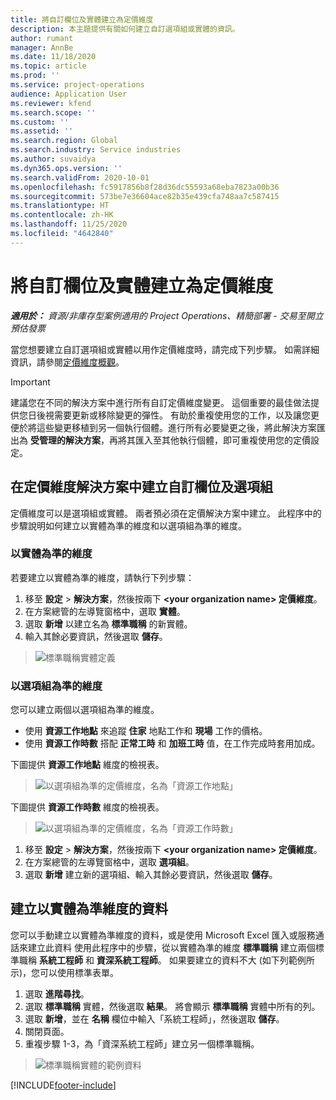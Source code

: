 ```yaml
---
title: 將自訂欄位及實體建立為定價維度
description: 本主題提供有關如何建立自訂選項組或實體的資訊。
author: rumant
manager: AnnBe
ms.date: 11/18/2020
ms.topic: article
ms.prod: ''
ms.service: project-operations
audience: Application User
ms.reviewer: kfend
ms.search.scope: ''
ms.custom: ''
ms.assetid: ''
ms.search.region: Global
ms.search.industry: Service industries
ms.author: suvaidya
ms.dyn365.ops.version: ''
ms.search.validFrom: 2020-10-01
ms.openlocfilehash: fc5917856b8f28d36dc55593a68eba7823a00b36
ms.sourcegitcommit: 573be7e36604ace82b35e439cfa748aa7c587415
ms.translationtype: HT
ms.contentlocale: zh-HK
ms.lasthandoff: 11/25/2020
ms.locfileid: "4642840"
---
```

# <a name="create-custom-fields-and-entities-as-pricing-dimensions"></a>將自訂欄位及實體建立為定價維度

_**適用於：** 資源/非庫存型案例適用的 Project Operations、精簡部署 - 交易至開立預估發票_

當您想要建立自訂選項組或實體以用作定價維度時，請完成下列步驟。 如需詳細資訊，請參閱[定價維度概觀](pricing-dimensions-overview.md)。  

> [!IMPORTANT]
> 建議您在不同的解決方案中進行所有自訂定價維度變更。 這個重要的最佳做法提供您日後視需要更新或移除變更的彈性。 有助於重複使用您的工作，以及讓您更便於將這些變更移植到另一個執行個體。進行所有必要變更之後，將此解決方案匯出為 **受管理的解決方案**，再將其匯入至其他執行個體，即可重複使用您的定價設定。

  
## <a name="create-custom-fields-and-option-sets-in-the-pricing-dimension-solution"></a>在定價維度解決方案中建立自訂欄位及選項組

定價維度可以是選項組或實體。 兩者預必須在定價解決方案中建立。 此程序中的步驟說明如何建立以實體為準的維度和以選項組為準的維度。

### <a name="entity-based-dimensions"></a>以實體為準的維度
若要建立以實體為準的維度，請執行下列步驟：

1. 移至 **設定** > **解決方案**，然後按兩下 **\<your organization name> 定價維度**。
2. 在方案總管的左導覽窗格中，選取 **實體**。
3. 選取 **新增** 以建立名為 **標準職稱** 的新實體。 
4. 輸入其餘必要資訊，然後選取 **儲存**。

> ![標準職稱實體定義](media/Standard-Title-entity-definition.png)

### <a name="option-set-based-dimensions"></a>以選項組為準的維度 
您可以建立兩個以選項組為準的維度。 

- 使用 **資源工作地點** 來追蹤 **住家** 地點工作和 **現場** 工作的價格。 
- 使用 **資源工作時數** 搭配 **正常工時** 和 **加班工時** 值，在工作完成時套用加成。

下圖提供 **資源工作地點** 維度的檢視表。 

> ![以選項組為準的定價維度，名為「資源工作地點」](media/Option-set-PD-called-Resource-Work-Location.png)

下圖提供 **資源工作時數** 維度的檢視表。 

> ![以選項組為準的定價維度，名為「資源工作時數」](media/Option-set-PD-called-Resource-Work-Hours.png)

1. 移至 **設定** > **解決方案**，然後按兩下 **\<your organization name> 定價維度**。 
2. 在方案總管的左導覽窗格中，選取 **選項組**。 
3. 選取 **新增** 建立新的選項組、輸入其餘必要資訊，然後選取 **儲存**。

## <a name="create-data-for-entity-based-dimensions"></a>建立以實體為準維度的資料

您可以手動建立以實體為準維度的資料，或是使用 Microsoft Excel 匯入或服務通話來建立此資料 使用此程序中的步驟，從以實體為準的維度 **標準職稱** 建立兩個標準職稱 **系統工程師** 和 **資深系統工程師**。 如果要建立的資料不大 (如下列範例所示)，您可以使用標準表單。

1. 選取 **進階尋找**。
2. 選取 **標準職稱** 實體，然後選取 **結果**。 將會顯示 **標準職稱** 實體中所有的列。
3. 選取 **新增**，並在 **名稱** 欄位中輸入「系統工程師」，然後選取 **儲存**。
4. 關閉頁面。 
5. 重複步驟 1-3，為「資深系統工程師」建立另一個標準職稱。

> ![標準職稱實體的範例資料](media/ST-data.png)


[!INCLUDE[footer-include](../includes/footer-banner.md)]